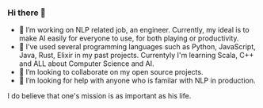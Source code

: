 ### Hi there 👋



- 🔭 I’m working on NLP related job, an engineer. Currently, my ideal is to make AI easily for everyone to use, for both playing or productivity.
- 🌱 I've used several programming languages such as Python, JavaScript, Java, Rust, Elixir in my past projects. Currentyly I'm learning Scala, C++ and ALL about Computer Science and AI.
- 👯 I’m looking to collaborate on my open source projects.
- 🤔 I’m looking for help with anyone who is familar with NLP in production.



I do believe that one's mission is as important as his life. 

